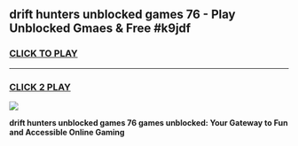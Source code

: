
## drift hunters unblocked games 76 - Play Unblocked Gmaes & Free #k9jdf
<h3>
<a href="https://premium.freeplayer.one?title=drift_hunters_unblocked_games_76&ref=01M">CLICK TO PLAY</a></h3>
<hr>

<h3>
<a href="https://premium.freeplayer.one?title=drift_hunters_unblocked_games_76&ref=01M">CLICK 2 PLAY</a>
  
</h3>

<a href="https://premium.freeplayer.one?title=drift_hunters_unblocked_games_76&ref=01M"><img src="https://clearcache.store/games.png"></a>


**drift hunters unblocked games 76 games unblocked: Your Gateway to Fun and Accessible Online Gaming**
